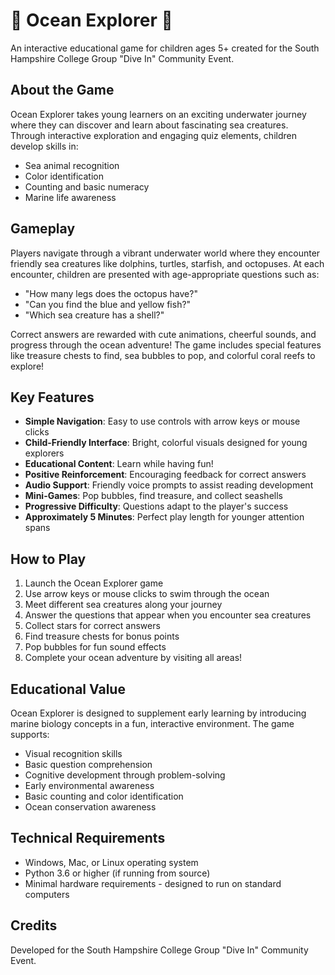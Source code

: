 # 🌊 Ocean Explorer 🌊

An interactive educational game for children ages 5+ created for the South Hampshire College Group "Dive In" Community Event.

## About the Game

Ocean Explorer takes young learners on an exciting underwater journey where they can discover and learn about fascinating sea creatures. Through interactive exploration and engaging quiz elements, children develop skills in:

- Sea animal recognition
- Color identification
- Counting and basic numeracy
- Marine life awareness

## Gameplay

Players navigate through a vibrant underwater world where they encounter friendly sea creatures like dolphins, turtles, starfish, and octopuses. At each encounter, children are presented with age-appropriate questions such as:

- "How many legs does the octopus have?"
- "Can you find the blue and yellow fish?"
- "Which sea creature has a shell?"

Correct answers are rewarded with cute animations, cheerful sounds, and progress through the ocean adventure! The game includes special features like treasure chests to find, sea bubbles to pop, and colorful coral reefs to explore!

## Key Features

- **Simple Navigation**: Easy to use controls with arrow keys or mouse clicks
- **Child-Friendly Interface**: Bright, colorful visuals designed for young explorers
- **Educational Content**: Learn while having fun!
- **Positive Reinforcement**: Encouraging feedback for correct answers
- **Audio Support**: Friendly voice prompts to assist reading development
- **Mini-Games**: Pop bubbles, find treasure, and collect seashells
- **Progressive Difficulty**: Questions adapt to the player's success
- **Approximately 5 Minutes**: Perfect play length for younger attention spans

## How to Play

1. Launch the Ocean Explorer game
2. Use arrow keys or mouse clicks to swim through the ocean
3. Meet different sea creatures along your journey
4. Answer the questions that appear when you encounter sea creatures
5. Collect stars for correct answers
6. Find treasure chests for bonus points
7. Pop bubbles for fun sound effects
8. Complete your ocean adventure by visiting all areas!

## Educational Value

Ocean Explorer is designed to supplement early learning by introducing marine biology concepts in a fun, interactive environment. The game supports:

- Visual recognition skills
- Basic question comprehension
- Cognitive development through problem-solving
- Early environmental awareness
- Basic counting and color identification
- Ocean conservation awareness

## Technical Requirements

- Windows, Mac, or Linux operating system
- Python 3.6 or higher (if running from source)
- Minimal hardware requirements - designed to run on standard computers

## Credits

Developed for the South Hampshire College Group "Dive In" Community Event.
